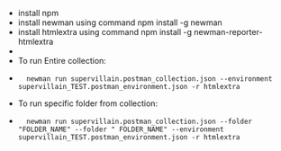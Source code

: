 - install npm
- install newman using command npm install -g newman
- install htmlextra using command npm install -g newman-reporter-htmlextra
- 
- To run Entire collection:
- 		newman run supervillain.postman_collection.json --environment supervillain_TEST.postman_environment.json -r htmlextra
- To run specific folder from collection:
- 		newman run supervillain.postman_collection.json --folder "FOLDER_NAME" --folder " FOLDER_NAME" --environment supervillain_TEST.postman_environment.json -r htmlextra
